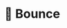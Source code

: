 # 🌌 Bounce

<!-- fix context button, i dont know why i added there emit 'unban' -->

<!-- create pinned messages panel (button in message context) -->
<!-- landing page -->
<!-- redis (online status) -->
<!-- tests -->
<!-- optimization -->
<!-- deploy (Render or something like this) -->

